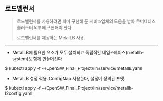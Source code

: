 ## 로드밸런서
> 로드밸런서를 사용하려면 이미 구현해 둔 서비스업체의 도움을 받아 쿠버네티스 클러스터 외부에 구현해야 한다.
> 
> 로드밸런서를 제공하는 MetalLB 사용.

---
- MetalLB에 필요한 요소가 모두 설치되고 독립적인 네임스페이스(metallb-system)도 함께 만들어진다
  
$ kubectl apply -f ~/OpenSW_Final_Project/lim/service/metallb.yaml
- MetalLB 설정 적용. ConfigMap 사용한다, 설정이 정의된 포맷.

$ kubectl apply -f ~/OpenSW_Final_Project/lim/service/metallb-l2config.yaml

